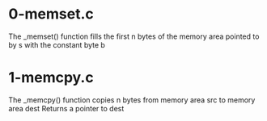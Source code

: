 # 0-memset.c
The _memset() function fills the first n bytes of the memory area pointed to by s with the constant byte b

# 1-memcpy.c
The _memcpy() function copies n bytes from memory area src to memory area dest
Returns a pointer to dest
